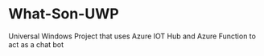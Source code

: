 # What-Son-UWP
Universal Windows Project that uses Azure IOT Hub and Azure Function to act as a chat bot
